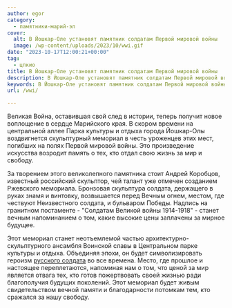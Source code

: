 ```yaml
---
author: egor
category:
  - памятники-марий-эл
cover:
  alt: В Йошкар-Оле установят памятник солдатам Первой мировой войны
  image: /wp-content/uploads/2023/10/wwi.gif
date: "2023-10-17T12:00:21+00:00"
tag:
  - цпкио
title: В Йошкар-Оле установят памятник солдатам Первой мировой войны
description: В Йошкар-Оле установят памятник солдатам Первой мировой войны
keywords: В Йошкар-Оле установят памятник солдатам Первой мировой войны
url: /wwi/

---
```

Великая Война, оставившая свой след в истории, теперь получит новое воплощение в сердце Марийского края. В скором времени на центральной аллее Парка культуры и отдыха города Йошкар-Олы воздвигнется скульптурный мемориал в честь уроженцев этих мест, погибших на полях Первой мировой войны. Это произведение искусства возродит память о тех, кто отдал свою жизнь за мир и свободу.

За творением этого великолепного памятника стоит Андрей Коробцов, известный российский скульптор, чей талант уже отмечен созданием Ржевского мемориала. Бронзовая скульптура солдата, держащего в руках знамя и винтовку, возвышается перед Вечным огнем, местом, где чествуют Неизвестного солдата, и бульваром Победы. Надпись на гранитном постаменте \- "Солдатам Великой войны 1914-1918" - станет вечным напоминанием о том, какие высокие цены заплачены за мирное будущее.

Этот мемориал станет неотъемлемой частью архитектурно-скульптурного ансамбля Воинской славы в Центральном парке культуры и отдыха. Объединяя эпохи, он будет символизировать героизм [русского солдата](/potawatomi/) во все времена. Место, где прошлое и настоящее переплетаются, напоминая нам о том, что ценой за мир является отвага тех, кто готов пожертвовать своей жизнью ради благополучия будущих поколений. Этот мемориал будет живым свидетельством вечной памяти и благодарности потомкам тем, кто сражался за нашу свободу.
